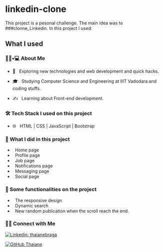 # linkedin-clone

This project is a pesonal challenge. The main idea was to ###clonne_Linkedin.
In this project I used:


## What I used

<h3> 👨🏻•💻 About Me </h3>


- 🤔 &nbsp; Exploring new technologies and web development and quick hacks.

- 🎓 &nbsp; Studying Computer Science and Engineering at IIIT Vadodara and coding stuffs.

- ✍️ &nbsp; Learning about Front-end development.



<h3>🛠 Tech Stack I used on this project </h3>

- 🌐 &nbsp; HTML | CSS | JavaScript | Bootstrap 


<h3>🌱 What I did in this project </h3>

- &nbsp; Home page
- &nbsp; Profile page
- &nbsp; Job page
- &nbsp; Notifications page
- &nbsp; Messaging page
- &nbsp; Social page

<h3>🔧 Some functionalities on the project </h3>

-  &nbsp; The responsive design
-  &nbsp; Dynamic search 
-  &nbsp; New random publication when the scroll reach the end. 

<h3> 🤝🏻 Connect with Me </h3>

[![Linkedin: thaianebraga](https://img.shields.io/badge/-thaianebraga-blue?style=flat-square&logo=Linkedin&logoColor=white&link=https://www.linkedin.com/in/william-hortone-abaga-a078b2219/)](https://www.linkedin.com/in/william-hortone-abaga-a078b2219/)



[![GitHub Thaiane](https://img.shields.io/github/followers/thaiane?label=follow&style=social)](https://github.com/Thaiane)
